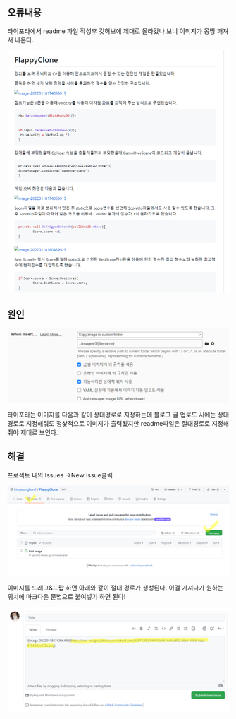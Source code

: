 ## 오류내용

타이포라에서 readme 파일 작성후 깃허브에 제대로 올라갔나 보니 이미지가 몽땅 깨져서 나온다.



![image-20220118183605653](../images/2022-01-18-git-hub-readme-이미지-404-오류/image-20220118183605653.png)

## 원인

![image-20220118183933233](../images/2022-01-18-git-hub-readme-이미지-404-오류/image-20220118183933233.png)

타이포라는 이미지를 다음과 같이 상대경로로 지정하는데 블로그 글 업로드 시에는 상대경로로 지정해줘도 정샂적으로 이미지가 출력됬지만 readme파일은 절대경로로 지정해줘야 제대로 보인다.



## 해결

프로젝트 내의 Issues ->New issue클릭



![image-20220118185224106](../images/2022-01-18-git-hub-readme-이미지-404-오류/image-20220118185224106.png)



이미지를 드래그&드랍 하면 아래와 같이 절대 경로가 생성된다. 이걸 가져다가 원하는 위치에 마크다운 문법으로 붙여넣기 하면 된다!

![image-20220118185324782](../images/2022-01-18-git-hub-readme-이미지-404-오류/image-20220118185324782.png)




